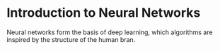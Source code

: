 # Introduction to Neural Networks
Neural networks form the basis of deep learning, which algorithms are inspired by the structure of the human bran.